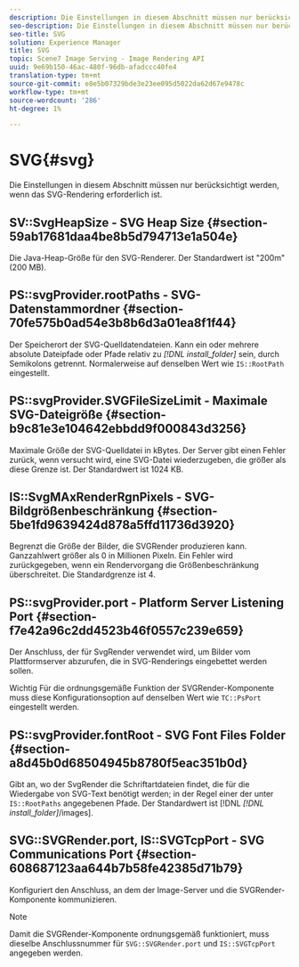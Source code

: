 ```yaml
---
description: Die Einstellungen in diesem Abschnitt müssen nur berücksichtigt werden, wenn das SVG-Rendering erforderlich ist.
seo-description: Die Einstellungen in diesem Abschnitt müssen nur berücksichtigt werden, wenn das SVG-Rendering erforderlich ist.
seo-title: SVG
solution: Experience Manager
title: SVG
topic: Scene7 Image Serving - Image Rendering API
uuid: 9e69b150-46ac-480f-96db-afadccc40fe4
translation-type: tm+mt
source-git-commit: e8e5b07329bde3e23ee095d5022da62d67e9478c
workflow-type: tm+mt
source-wordcount: '286'
ht-degree: 1%

---
```



# SVG{#svg}

Die Einstellungen in diesem Abschnitt müssen nur berücksichtigt werden, wenn das SVG-Rendering erforderlich ist.

## SV::SvgHeapSize - SVG Heap Size {#section-59ab17681daa4be8b5d794713e1a504e}

Die Java-Heap-Größe für den SVG-Renderer. Der Standardwert ist &quot;200m&quot;(200 MB).

## PS::svgProvider.rootPaths - SVG-Datenstammordner {#section-70fe575b0ad54e3b8b6d3a01ea8f1f44}

Der Speicherort der SVG-Quelldatendateien. Kann ein oder mehrere absolute Dateipfade oder Pfade relativ zu *[!DNL install_folder]* sein, durch Semikolons getrennt. Normalerweise auf denselben Wert wie `IS::RootPath` eingestellt.

## PS::svgProvider.SVGFileSizeLimit - Maximale SVG-Dateigröße {#section-b9c81e3e104642ebbdd9f000843d3256}

Maximale Größe der SVG-Quelldatei in kBytes. Der Server gibt einen Fehler zurück, wenn versucht wird, eine SVG-Datei wiederzugeben, die größer als diese Grenze ist. Der Standardwert ist 1024 KB.

## IS::SvgMAxRenderRgnPixels - SVG-Bildgrößenbeschränkung {#section-5be1fd9639424d878a5ffd11736d3920}

Begrenzt die Größe der Bilder, die SVGRender produzieren kann. Ganzzahlwert größer als 0 in Millionen Pixeln. Ein Fehler wird zurückgegeben, wenn ein Rendervorgang die Größenbeschränkung überschreitet. Die Standardgrenze ist 4.

## PS::svgProvider.port - Platform Server Listening Port {#section-f7e42a96c2dd4523b46f0557c239e659}

Der Anschluss, der für SvgRender verwendet wird, um Bilder vom Plattformserver abzurufen, die in SVG-Renderings eingebettet werden sollen.

Wichtig Für die ordnungsgemäße Funktion der SVGRender-Komponente muss diese Konfigurationsoption auf denselben Wert wie `TC::PsPort` eingestellt werden.

## PS::svgProvider.fontRoot - SVG Font Files Folder {#section-a8d45b0d68504945b8780f5eac351b0d}

Gibt an, wo der SvgRender die Schriftartdateien findet, die für die Wiedergabe von SVG-Text benötigt werden; in der Regel einer der unter `IS::RootPaths` angegebenen Pfade. Der Standardwert ist [!DNL *[!DNL install_folder]*/images].

## SVG::SVGRender.port, IS::SVGTcpPort - SVG Communications Port {#section-608687123aa644b7b58fe42385d71b79}

Konfiguriert den Anschluss, an dem der Image-Server und die SVGRender-Komponente kommunizieren.

>[!NOTE]
>
>Damit die SVGRender-Komponente ordnungsgemäß funktioniert, muss dieselbe Anschlussnummer für `SVG::SVGRender.port` und `IS::SVGTcpPort` angegeben werden.

